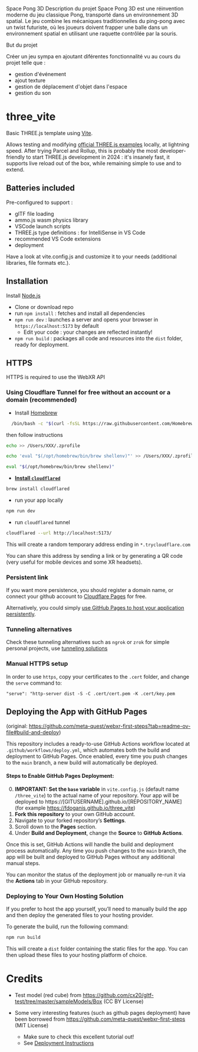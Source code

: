 Space Pong 3D
Description du projet
Space Pong 3D est une réinvention moderne du jeu classique Pong, transporté dans un environnement 3D spatial. Le jeu combine les mécaniques traditionnelles du ping-pong avec un twist futuriste, où les joueurs doivent frapper une balle dans un environnement spatial en utilisant une raquette contrôlée par la souris.

But du projet

Créer un jeu sympa en ajoutant diférentes fonctionnalité vu au cours du projet telle que :

- gestion d'événement
- ajout texture
- gestion de déplacement d'objet dans l'espace
- gestion du son







# three_vite
Basic THREE.js template using [Vite](https://vitejs.dev).

Allows testing and modifying [official THREE.js examples](https://threejs.org/examples/) locally, at lightning speed.
After trying Parcel and Rollup, this is probably the most developer-friendly to start THREE.js development in 2024 : it's insanely fast, it supports live reload out of the box, while remaining simple to use and to extend.

## Batteries included

Pre-configured to support :

- glTF file loading
- ammo.js wasm physics library
- VSCode launch scripts
- THREE.js type definitions : for IntelliSense in VS Code
- recommended VS Code extensions
- deployment

Have a look at vite.config.js and customize it to your needs (additional libraries, file formats etc.).

## Installation

Install [Node.js](https://nodejs.org)

- Clone or download repo
- run `npm install` : fetches and install all dependencies
- `npm run dev` : launches a server and opens your browser in `https://localhost:5173` by default
  - Edit your code : your changes are reflected instantly!
- `npm run build` : packages all code and resources into the `dist` folder, ready for deployment.


## HTTPS

HTTPS is required to use the WebXR API


### Using Cloudflare Tunnel for free without an account or a domain (recommended)

  - Install [Homebrew](https://brew.sh)

```bash
  /bin/bash -c "$(curl -fsSL https://raw.githubusercontent.com/Homebrew/install/HEAD/install.sh)"
```

then follow instructions


```bash
echo >> /Users/XXX/.zprofile

echo 'eval "$(/opt/homebrew/bin/brew shellenv)"' >> /Users/XXX/.zprofile

eval "$(/opt/homebrew/bin/brew shellenv)"
```

  - **[Install `cloudflared`](https://developers.cloudflare.com/cloudflare-one/connections/connect-networks/downloads/)**

```bash
brew install cloudflared
```
- run your app locally

```bash
npm run dev
```

- run `cloudflared` tunnel

```bash
cloudflared --url http://localhost:5173/
```

This will create a random temporary address ending in `*.trycloudflare.com`

You can share this address by sending a link or by generating a QR code (very useful for mobile devices and some XR headsets).

### Persistent link

If you want more persistence, you should register a domain name, or connect your github account to [Cloudflare Pages](https://pages.cloudflare.com) for free.

Alternatively, you could simply [use GitHub Pages to host your application persistently](https://sbcode.net/threejs/github-pages/).

### Tunneling alternatives

Check these tunneling alternatives such as `ngrok` or `zrok` for simple personal projects, use [tunneling solutions](https://github.com/anderspitman/awesome-tunneling) 


### Manual HTTPS setup

In order to use `https`, copy your certificates to the `.cert` folder, and change the `serve` command to:

`"serve": "http-server dist -S -C .cert/cert.pem -K .cert/key.pem`

## Deploying the App with GitHub Pages

(original: https://github.com/meta-quest/webxr-first-steps?tab=readme-ov-file#build-and-deploy)

This repository includes a ready-to-use GitHub Actions workflow located at `.github/workflows/deploy.yml`, which automates both the build and deployment to GitHub Pages. Once enabled, every time you push changes to the `main` branch, a new build will automatically be deployed.

#### Steps to Enable GitHub Pages Deployment:

0. **IMPORTANT: Set the `base` variable** in `vite.config.js` (default name `/three_vite`) to the actual name of your repository. Your app will be deployed to https://[GITUSERNAME].github.io/[REPOSITORY_NAME] (for example https://fdoganis.github.io/three_vite)
1. **Fork this repository** to your own GitHub account.
2. Navigate to your forked repository’s **Settings**.
3. Scroll down to the **Pages** section.
4. Under **Build and Deployment**, change the **Source** to **GitHub Actions**.

Once this is set, GitHub Actions will handle the build and deployment process automatically. Any time you push changes to the `main` branch, the app will be built and deployed to GitHub Pages without any additional manual steps.

You can monitor the status of the deployment job or manually re-run it via the **Actions** tab in your GitHub repository.

### Deploying to Your Own Hosting Solution

If you prefer to host the app yourself, you’ll need to manually build the app and then deploy the generated files to your hosting provider.

To generate the build, run the following command:

```bash
npm run build
```

This will create a `dist` folder containing the static files for the app. You can then upload these files to your hosting platform of choice.


# Credits

- Test model (red cube) from https://github.com/cx20/gltf-test/tree/master/sampleModels/Box (CC BY License)

- Some very interesting features (such as github pages deployment) have been borrowed from https://github.com/meta-quest/webxr-first-steps (MIT License)

  - Make sure to check this excellent tutorial out!
  - See [Deployment Instructions](https://github.com/meta-quest/webxr-first-steps?tab=readme-ov-file#build-and-deploy)
